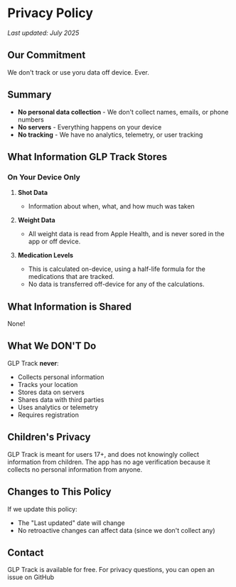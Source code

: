 # Privacy Policy

*Last updated: July 2025*

## Our Commitment

We don't track or use yoru data off device. Ever.

## Summary

- **No personal data collection** - We don't collect names, emails, or phone numbers
- **No servers** - Everything happens on your device
- **No tracking** - We have no analytics, telemetry, or user tracking

## What Information GLP Track Stores

### On Your Device Only

1. **Shot Data** 
   - Information about when, what, and how much was taken

2. **Weight Data**
   - All weight data is read from Apple Health, and is never sored in the app or off device.

3. **Medication Levels**
   - This is calculated on-device, using a half-life formula for the medications that are tracked.
   - No data is transferred off-device for any of the calculations.

## What Information is Shared

None!

## What We DON'T Do

GLP Track **never**:
- Collects personal information
- Tracks your location
- Stores data on servers
- Shares data with third parties
- Uses analytics or telemetry
- Requires registration

## Children's Privacy

GLP Track is meant for users 17+, and does not knowingly collect information from children.
The app has no age verification because it collects no personal information from anyone.

## Changes to This Policy

If we update this policy:
- The "Last updated" date will change
- No retroactive changes can affect data (since we don't collect any)

## Contact

GLP Track is available for free. For privacy questions, you can open an issue on GitHub
